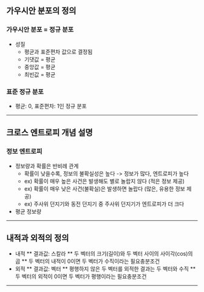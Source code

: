 ## 가우시안 분포의 정의
### 가우시안 분포 = 정규 분포
* 성질
  * 평균과 표준편차 값으로 결정됨
  * 기댓값 = 평균
  * 중앙값 = 평균
  * 최빈값 = 평균
### 표준 정규 분포
  * 평균: 0, 표준편차: 1인 정규 분포

***

## 크로스 엔트로피 개념 설명
### 정보 엔트로피
* 정보량과 확률은 반비례 관계
  * 확률이 낮을수록, 정보의 불확실성은 높다 -> 정보가 많다, 엔트로피가 높다
  * ex) 확률이 매우 높은 사건은 발생해도 별로 놀랍지 않다 (적은 정보 제공)
  * ex) 확률이 매우 낮은 사건(불확실)은 발생하면 놀랍다 (많은, 유용한 정보 제공)
  * ex) 주사위 던지기와 동전 던지기 중 주사위 던지기가 엔트로피가 더 크다
* 평균 정보량

***

## 내적과 외적의 정의
* 내적
  ** 결과값: 스칼라
  ** 두 벡터의 크기(길이)와 두 벡터 사이의 사이각(cos)의 곱
  ** 두 벡터의 내적이 0이면 두 벡터가 수직이라는 필요충분조건
* 외적
  ** 결과값: 벡터
  ** 평행하지 않은 두 벡터를 외적한 결과는 두 벡터와 수직
  ** 두 벡터의 외적이 0이면 두 벡터가 평행이라는 필요충분조건
***
